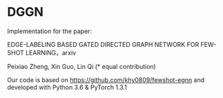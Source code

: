 # DGGN
Implementation for the paper:

EDGE-LABELING BASED GATED DIRECTED GRAPH NETWORK FOR FEW-SHOT LEARNING，arxiv

Peixiao Zheng, Xin Guo, Lin Qi (* equal contribution)

Our code is based on https://github.com/khy0809/fewshot-egnn and developed with Python 3.6 & PyTorch 1.3.1
